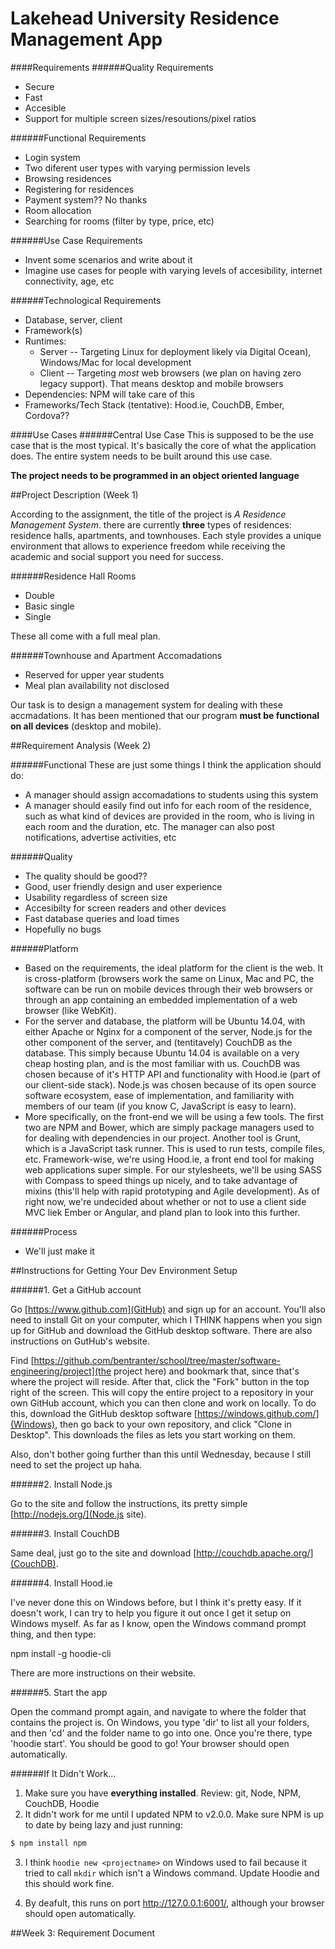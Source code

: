 Lakehead University Residence Management App
============================================

####Requirements
######Quality Requirements
- Secure
- Fast
- Accesible
- Support for multiple screen sizes/resoutions/pixel ratios

######Functional Requirements
- Login system
- Two diferent user types with varying permission levels
- Browsing residences
- Registering for residences
- Payment system?? No thanks
- Room allocation
- Searching for rooms (filter by type, price, etc)

######Use Case Requirements
- Invent some scenarios and write about it
- Imagine use cases for people with varying levels of accesibility, internet connectivity, age, etc

######Technological Requirements
- Database, server, client
- Framework(s)
- Runtimes: 
    - Server -- Targeting Linux for deployment likely via Digital Ocean), Windows/Mac for local development
    - Client -- Targeting *most* web browsers (we plan on having zero legacy support). That means desktop and mobile browsers
- Dependencies: NPM will take care of this
- Frameworks/Tech Stack (tentative): Hood.ie, CouchDB, Ember, Cordova??

####Use Cases
######Central Use Case
This is supposed to be the use case that is the most typical. It's basically the core of what the application does. The entire system needs to be built around this use case.

**The project needs to be programmed in an object oriented language**

##Project Description (Week 1)

According to the assignment, the title of the project is *A Residence Management System*. there are currently **three** types of residences: residence halls, apartments, and townhouses. Each style provides a unique environment that allows to experience freedom while receiving the academic and social support you need for success. 

######Residence Hall Rooms
- Double
- Basic single
- Single

These all come with a full meal plan.

######Townhouse and Apartment Accomadations
- Reserved for upper year students
- Meal plan availability not disclosed

Our task is to design a management system for dealing with these accmadations. It has been mentioned that our program **must be functional on all devices** (desktop and mobile).

##Requirement Analysis (Week 2)

######Functional
These are just some things I think the application should do:
- A manager should assign accomadations to students using this system
- A manager should easily find out info for each room of the residence, such as what kind of devices are provided in the room, who is living in each room and the duration, etc. The manager can also post notifications, advertise activities, etc


######Quality
- The quality should be good??
- Good, user friendly design and user experience
- Usability regardless of screen size
- Accesibilty for screen readers and other devices
- Fast database queries and load times
- Hopefully no bugs

######Platform
- Based on the requirements, the ideal platform for the client is the web. It is cross-platform (browsers work the same on Linux, Mac and PC, the software can be run on mobile devices through their web browsers or through an app containing an embedded implementation of a web browser (like WebKit).
- For the server and database, the platform will be Ubuntu 14.04, with either Apache or Nginx for a component of the server, Node.js for the other component of the server, and (tentitavely) CouchDB as the database. This simply because Ubuntu 14.04 is available on a very cheap hosting plan, and is the most familiar with us. CouchDB was chosen because of it's HTTP API and functionality with Hood.ie (part of our client-side stack). Node.js was chosen because of its open source software ecosystem, ease of implementation, and familiarity with members of our team (if you know C, JavaScript is easy to learn).
- More specifically, on the front-end we will be using a few tools. The first two are NPM and Bower, which are simply package managers used to for dealing with dependencies in our project. Another tool is Grunt, which is a JavaScript task runner. This is used to run tests, compile files, etc. Framework-wise, we're using Hood.ie, a front end tool for making web applications super simple. For our stylesheets, we'll be using SASS with Compass to speed things up nicely, and to take advantage of mixins (this'll help with rapid prototyping and Agile development). As of right now, we're undecided about whether or not to use a client side MVC liek Ember or Angular, and pland plan to look into this further.
 
######Process
-  We'll just make it

##Instructions for Getting Your Dev Environment Setup

######1. Get a GitHub account

Go [https://www.github.com](GitHub) and sign up for an account. You'll also need
to install Git on your computer, which I THINK happens when you sign
up for GitHub and download the GitHub desktop software. There are also
instructions on GutHub's website.

Find [https://github.com/bentranter/school/tree/master/software-engineering/project](the project here)
and bookmark that, since that's where the project will reside. After
that, click the "Fork" button in the top right of the screen. This
will copy the entire project to a repository in your own GitHub
account, which you can then clone and work on locally. To do this,
download the GitHub desktop software [https://windows.github.com/](Windows),
then go back to your own repository, and click "Clone in Desktop".
This downloads the files as lets you start working on them.

Also, don't bother going further than this until Wednesday, because I
still need to set the project up haha.

######2. Install Node.js

Go to the site and follow the instructions, its pretty simple
[http://nodejs.org/](Node.js site).

######3. Install CouchDB

Same deal, just go to the site and download [http://couchdb.apache.org/](CouchDB).

######4. Install Hood.ie

I've never done this on Windows before, but I think it's pretty easy.
If it doesn't work, I can try to help you figure it out once I get it
setup on Windows myself. As far as I know, open the Windows command
prompt thing, and then type:

npm install -g hoodie-cli

There are more instructions on their website.

######5. Start the app

Open the command prompt again, and navigate to where the folder that
contains the project is. On Windows, you type 'dir' to list all your
folders, and then 'cd' and the folder name to go into one. Once you're
there, type 'hoodie start'. You should be good to go! Your browser
should open automatically.

######If It Didn't Work...

1. Make sure you have **everything installed**. Review: git, Node, NPM, CouchDB, Hoodie
2. It didn't work for me until I updated NPM to v2.0.0. Make sure NPM is up to date by being lazy and just running:
```bash
$ npm install npm
```
3. I think `hoodie new <projectname>` on Windows used to fail because it tried to call `mkdir` which isn't a Windows command. Update Hoodie and this should work fine.

4. By deafult, this runs on port http://127.0.0.1:6001/, although your browser should open automatically.

##Week 3: Requirement Document


